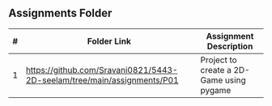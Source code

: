 ##  Assignments Folder

|   #   | Folder Link | Assignment Description |
| :---: | ----------- | ---------------------- |
|   1   |  https://github.com/Sravani0821/5443-2D-seelam/tree/main/assignments/P01 | Project to create a 2D-Game using pygame |

